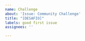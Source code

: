```yaml
---
name: Challenge
about: 'Issue: Community Challenge'
title: "[DESAFIO]"
labels: good first issue
assignees: ''

---
```



